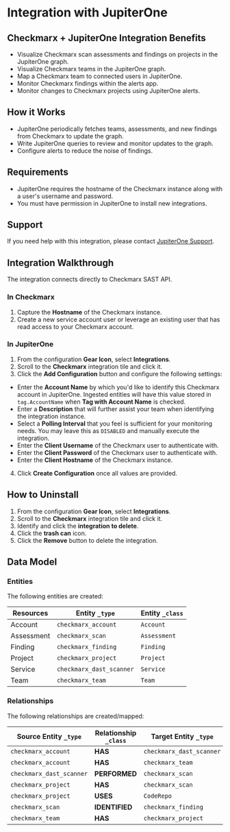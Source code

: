 # Integration with JupiterOne

## Checkmarx + JupiterOne Integration Benefits

- Visualize Checkmarx scan assessments and findings on projects in the
  JupiterOne graph.
- Visualize Checkmarx teams in the JupiterOne graph.
- Map a Checkmarx team to connected users in JupiterOne.
- Monitor Checkmarx findings within the alerts app.
- Monitor changes to Checkmarx projects using JupiterOne alerts.

## How it Works

- JupiterOne periodically fetches teams, assessments, and new findings from
  Checkmarx to update the graph.
- Write JupiterOne queries to review and monitor updates to the graph.
- Configure alerts to reduce the noise of findings.

## Requirements

- JupiterOne requires the hostname of the Checkmarx instance along with a user's
  username and password.
- You must have permission in JupiterOne to install new integrations.

## Support

If you need help with this integration, please contact
[JupiterOne Support](https://support.jupiterone.io).

## Integration Walkthrough

The integration connects directly to Checkmarx SAST API.

### In Checkmarx

1. Capture the **Hostname** of the Checkmarx instance.
2. Create a new service account user or leverage an existing user that has read
   access to your Checkmarx account.

### In JupiterOne

1. From the configuration **Gear Icon**, select **Integrations**.
2. Scroll to the **Checkmarx** integration tile and click it.
3. Click the **Add Configuration** button and configure the following settings:

- Enter the **Account Name** by which you'd like to identify this Checkmarx
  account in JupiterOne. Ingested entities will have this value stored in
  `tag.AccountName` when **Tag with Account Name** is checked.
- Enter a **Description** that will further assist your team when identifying
  the integration instance.
- Select a **Polling Interval** that you feel is sufficient for your monitoring
  needs. You may leave this as `DISABLED` and manually execute the integration.
- Enter the **Client Username** of the Checkmarx user to authenticate with.
- Enter the **Client Password** of the Checkmarx user to authenticate with.
- Enter the **Client Hostname** of the Checkmarx instance.

4. Click **Create Configuration** once all values are provided.

## How to Uninstall

1. From the configuration **Gear Icon**, select **Integrations**.
2. Scroll to the **Checkmarx** integration tile and click it.
3. Identify and click the **integration to delete**.
4. Click the **trash can** icon.
5. Click the **Remove** button to delete the integration.

<!-- {J1_DOCUMENTATION_MARKER_START} -->
<!--
********************************************************************************
NOTE: ALL OF THE FOLLOWING DOCUMENTATION IS GENERATED USING THE
"j1-integration document" COMMAND. DO NOT EDIT BY HAND! PLEASE SEE THE DEVELOPER
DOCUMENTATION FOR USAGE INFORMATION:

https://github.com/JupiterOne/sdk/blob/master/docs/integrations/development.md
********************************************************************************
-->

## Data Model

### Entities

The following entities are created:

| Resources  | Entity `_type`           | Entity `_class` |
| ---------- | ------------------------ | --------------- |
| Account    | `checkmarx_account`      | `Account`       |
| Assessment | `checkmarx_scan`         | `Assessment`    |
| Finding    | `checkmarx_finding`      | `Finding`       |
| Project    | `checkmarx_project`      | `Project`       |
| Service    | `checkmarx_dast_scanner` | `Service`       |
| Team       | `checkmarx_team`         | `Team`          |

### Relationships

The following relationships are created/mapped:

| Source Entity `_type`    | Relationship `_class` | Target Entity `_type`    |
| ------------------------ | --------------------- | ------------------------ |
| `checkmarx_account`      | **HAS**               | `checkmarx_dast_scanner` |
| `checkmarx_account`      | **HAS**               | `checkmarx_team`         |
| `checkmarx_dast_scanner` | **PERFORMED**         | `checkmarx_scan`         |
| `checkmarx_project`      | **HAS**               | `checkmarx_scan`         |
| `checkmarx_project`      | **USES**              | `CodeRepo`               |
| `checkmarx_scan`         | **IDENTIFIED**        | `checkmarx_finding`      |
| `checkmarx_team`         | **HAS**               | `checkmarx_project`      |

<!--
********************************************************************************
END OF GENERATED DOCUMENTATION AFTER BELOW MARKER
********************************************************************************
-->
<!-- {J1_DOCUMENTATION_MARKER_END} -->
